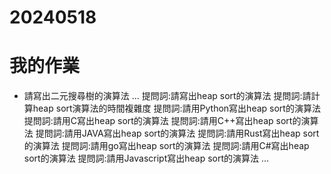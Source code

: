 # 20240518
# 我的作業
- 請寫出二元搜尋樹的演算法
...
提問詞:請寫出heap sort的演算法
提問詞:請計算heap sort演算法的時間複雜度
提問詞:請用Python寫出heap sort的演算法
提問詞:請用C寫出heap sort的演算法
提問詞:請用C++寫出heap sort的演算法
提問詞:請用JAVA寫出heap sort的演算法
提問詞:請用Rust寫出heap sort的演算法
提問詞:請用go寫出heap sort的演算法
提問詞:請用C#寫出heap sort的演算法
提問詞:請用Javascript寫出heap sort的演算法
...




